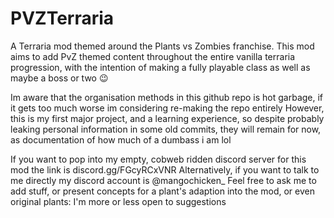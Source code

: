 # PVZTerraria
 A Terraria mod themed around the Plants vs Zombies franchise. 
 This mod aims to add PvZ themed content throughout the entire vanilla terraria progression, with the intention of making a fully playable class as well as maybe a boss or two 😉

Im aware that the organisation methods in this github repo is hot garbage, if it gets too much worse im considering re-making the repo entirely
However, this is my first major project, and a learning experience, so despite probably leaking personal information in some old commits, they will remain for now, as documentation of how much of a dumbass i am lol

If you want to pop into my empty, cobweb ridden discord server for this mod the link is discord.gg/FGcyRCxVNR
Alternatively, if you want to talk to me directly my discord account is @mangochicken_
Feel free to ask me to add stuff, or present concepts for a plant's adaption into the mod, or even original plants: I'm more or less open to suggestions